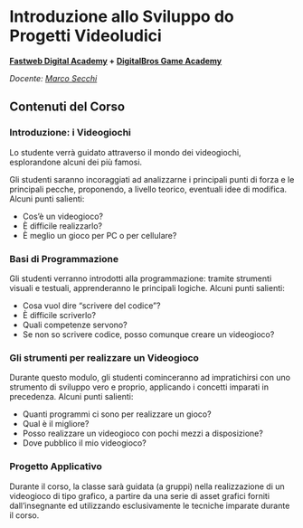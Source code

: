 # Introduzione allo Sviluppo do Progetti Videoludici
**[Fastweb Digital Academy](https://www.fastwebdigital.academy/) + [DigitalBros Game Academy](http://www.dbgameacademy.it/)**

*Docente: [Marco Secchi](http://marcosecchi.it)*

## Contenuti del Corso

### Introduzione: i Videogiochi
Lo studente verrà guidato attraverso il mondo dei videogiochi, esplorandone alcuni dei più famosi.

Gli studenti saranno incoraggiati ad analizzarne i principali punti di forza e le principali pecche, proponendo, a livello teorico, eventuali idee di modifica. Alcuni punti salienti:

* Cos’è un videogioco?
* È difficile realizzarlo?
* È meglio un gioco per PC o per cellulare?

### Basi di Programmazione
Gli studenti verranno introdotti alla programmazione: tramite strumenti visuali e testuali, apprenderanno le principali logiche. Alcuni punti salienti:

* Cosa vuol dire “scrivere del codice”?
* È difficile scriverlo?
* Quali competenze servono?
* Se non so scrivere codice, posso comunque creare un videogioco?

### Gli strumenti per realizzare un Videogioco
Durante questo modulo, gli studenti cominceranno ad impratichirsi con uno strumento di sviluppo vero e proprio, applicando i concetti imparati in precedenza. Alcuni punti salienti:

* Quanti programmi ci sono per realizzare un gioco?
* Qual è il migliore?
* Posso realizzare un videogioco con pochi mezzi a disposizione?
* Dove pubblico il mio videogioco?

### Progetto Applicativo
Durante il corso, la classe sarà guidata (a gruppi) nella realizzazione di un videogioco di tipo grafico, a partire da una serie di asset grafici forniti dall’insegnante ed utilizzando esclusivamente le tecniche imparate durante il corso.
